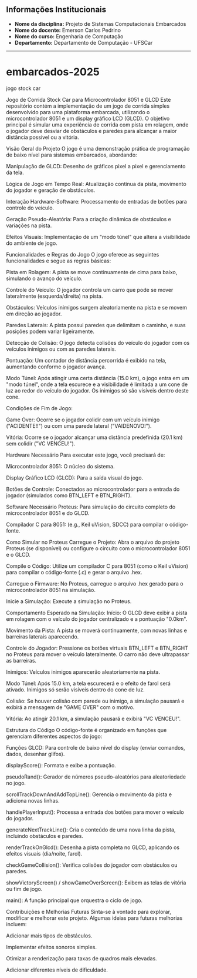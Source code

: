## Informações Institucionais

- **Nome da disciplina:** Projeto de Sistemas Computacionais Embarcados  
- **Nome do docente:** Emerson Carlos Pedrino  
- **Nome do curso:** Engenharia de Computação  
- **Departamento:** Departamento de Computação - UFSCar  

---

# embarcados-2025
jogo stock car

Jogo de Corrida Stock Car para Microcontrolador 8051 e GLCD
Este repositório contém a implementação de um jogo de corrida simples desenvolvido para uma plataforma embarcada, utilizando o microcontrolador 8051 e um display gráfico LCD (GLCD). O objetivo principal é simular uma experiência de corrida com pista em rolagem, onde o jogador deve desviar de obstáculos e paredes para alcançar a maior distância possível ou a vitória.

Visão Geral do Projeto
O jogo é uma demonstração prática de programação de baixo nível para sistemas embarcados, abordando:

Manipulação de GLCD: Desenho de gráficos pixel a pixel e gerenciamento da tela.

Lógica de Jogo em Tempo Real: Atualização contínua da pista, movimento do jogador e geração de obstáculos.

Interação Hardware-Software: Processamento de entradas de botões para controle do veículo.

Geração Pseudo-Aleatória: Para a criação dinâmica de obstáculos e variações na pista.

Efeitos Visuais: Implementação de um "modo túnel" que altera a visibilidade do ambiente de jogo.

Funcionalidades e Regras do Jogo
O jogo oferece as seguintes funcionalidades e segue as regras básicas:

Pista em Rolagem: A pista se move continuamente de cima para baixo, simulando o avanço do veículo.

Controle do Veículo: O jogador controla um carro que pode se mover lateralmente (esquerda/direita) na pista.

Obstáculos: Veículos inimigos surgem aleatoriamente na pista e se movem em direção ao jogador.

Paredes Laterais: A pista possui paredes que delimitam o caminho, e suas posições podem variar ligeiramente.

Detecção de Colisão: O jogo detecta colisões do veículo do jogador com os veículos inimigos ou com as paredes laterais.

Pontuação: Um contador de distância percorrida é exibido na tela, aumentando conforme o jogador avança.

Modo Túnel: Após atingir uma certa distância (15.0 km), o jogo entra em um "modo túnel", onde a tela escurece e a visibilidade é limitada a um cone de luz ao redor do veículo do jogador. Os inimigos só são visíveis dentro deste cone.

Condições de Fim de Jogo:

Game Over: Ocorre se o jogador colidir com um veículo inimigo ("ACIDENTE!!") ou com uma parede lateral ("VAIDENOVO!").

Vitória: Ocorre se o jogador alcançar uma distância predefinida (20.1 km) sem colidir ("VC VENCEU!").

Hardware Necessário
Para executar este jogo, você precisará de:

Microcontrolador 8051: O núcleo do sistema.

Display Gráfico LCD (GLCD): Para a saída visual do jogo.

Botões de Controle: Conectados ao microcontrolador para a entrada do jogador (simulados como BTN_LEFT e BTN_RIGHT).

Software Necessário
Proteus: Para simulação do circuito completo do microcontrolador 8051 e do GLCD.

Compilador C para 8051: (e.g., Keil uVision, SDCC) para compilar o código-fonte.

Como Simular no Proteus
Carregue o Projeto: Abra o arquivo do projeto Proteus (se disponível) ou configure o circuito com o microcontrolador 8051 e o GLCD.

Compile o Código: Utilize um compilador C para 8051 (como o Keil uVision) para compilar o código-fonte (.c) e gerar o arquivo .hex.

Carregue o Firmware: No Proteus, carregue o arquivo .hex gerado para o microcontrolador 8051 na simulação.

Inicie a Simulação: Execute a simulação no Proteus.

Comportamento Esperado na Simulação:
Início: O GLCD deve exibir a pista em rolagem com o veículo do jogador centralizado e a pontuação "0.0km".

Movimento da Pista: A pista se moverá continuamente, com novas linhas e barreiras laterais aparecendo.

Controle do Jogador: Pressione os botões virtuais BTN_LEFT e BTN_RIGHT no Proteus para mover o veículo lateralmente. O carro não deve ultrapassar as barreiras.

Inimigos: Veículos inimigos aparecerão aleatoriamente na pista.

Modo Túnel: Após 15.0 km, a tela escurecerá e o efeito de farol será ativado. Inimigos só serão visíveis dentro do cone de luz.

Colisão: Se houver colisão com parede ou inimigo, a simulação pausará e exibirá a mensagem de "GAME OVER" com o motivo.

Vitória: Ao atingir 20.1 km, a simulação pausará e exibirá "VC VENCEU!".

Estrutura do Código
O código-fonte é organizado em funções que gerenciam diferentes aspectos do jogo:

Funções GLCD: Para controle de baixo nível do display (enviar comandos, dados, desenhar glifos).

displayScore(): Formata e exibe a pontuação.

pseudoRand(): Gerador de números pseudo-aleatórios para aleatoriedade no jogo.

scrollTrackDownAndAddTopLine(): Gerencia o movimento da pista e adiciona novas linhas.

handlePlayerInput(): Processa a entrada dos botões para mover o veículo do jogador.

generateNextTrackLine(): Cria o conteúdo de uma nova linha da pista, incluindo obstáculos e paredes.

renderTrackOnGlcd(): Desenha a pista completa no GLCD, aplicando os efeitos visuais (dia/noite, farol).

checkGameCollision(): Verifica colisões do jogador com obstáculos ou paredes.

showVictoryScreen() / showGameOverScreen(): Exibem as telas de vitória ou fim de jogo.

main(): A função principal que orquestra o ciclo de jogo.

Contribuições e Melhorias Futuras
Sinta-se à vontade para explorar, modificar e melhorar este projeto. Algumas ideias para futuras melhorias incluem:

Adicionar mais tipos de obstáculos.

Implementar efeitos sonoros simples.

Otimizar a renderização para taxas de quadros mais elevadas.

Adicionar diferentes níveis de dificuldade.
